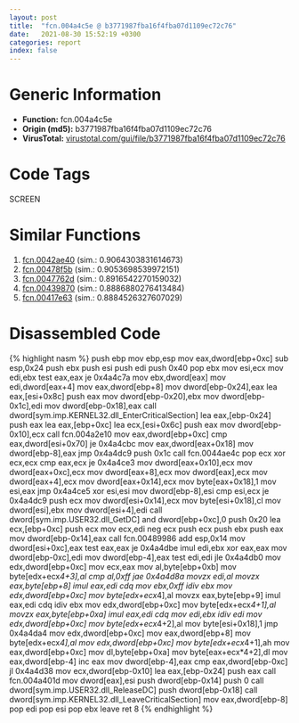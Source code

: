 ```yaml
---
layout: post
title:  "fcn.004a4c5e @ b3771987fba16f4fba07d1109ec72c76"
date:   2021-08-30 15:52:19 +0300
categories: report
index: false
---
```


# Generic Information
- **Function:** fcn.004a4c5e
- **Origin (md5):** b3771987fba16f4fba07d1109ec72c76
- **VirusTotal:** [virustotal.com/gui/file/b3771987fba16f4fba07d1109ec72c76][virustotal_ref]

# Code Tags
<span class="tag" id="SCREEN">SCREEN</span>


# Similar Functions

1. [fcn.0042ae40][similar_1_ref] (sim.: 0.9064303831614673)
2. [fcn.00478f5b][similar_2_ref] (sim.: 0.9053698539972151)
3. [fcn.0047762d][similar_3_ref] (sim.: 0.8916542270159032)
4. [fcn.00439870][similar_4_ref] (sim.: 0.8886880276413484)
5. [fcn.00417e63][similar_5_ref] (sim.: 0.8884526327607029)


# Disassembled Code

{% highlight nasm %}
push ebp
mov ebp,esp
mov eax,dword[ebp+0xc]
sub esp,0x24
push ebx
push esi
push edi
push 0x40
pop ebx
mov esi,ecx
mov edi,ebx
test eax,eax
je 0x4a4c7a
mov ebx,dword[eax]
mov edi,dword[eax+4]
mov eax,dword[ebp+8]
mov dword[ebp-0x24],eax
lea eax,[esi+0x8c]
push eax
mov dword[ebp-0x20],ebx
mov dword[ebp-0x1c],edi
mov dword[ebp-0x18],eax
call dword[sym.imp.KERNEL32.dll_EnterCriticalSection]
lea eax,[ebp-0x24]
push eax
lea eax,[ebp+0xc]
lea ecx,[esi+0x6c]
push eax
mov dword[ebp-0x10],ecx
call fcn.004a2e10
mov eax,dword[ebp+0xc]
cmp eax,dword[esi+0x70]
je 0x4a4cbc
mov eax,dword[eax+0x18]
mov dword[ebp-8],eax
jmp 0x4a4dc9
push 0x1c
call fcn.0044ae4c
pop ecx
xor ecx,ecx
cmp eax,ecx
je 0x4a4ce3
mov dword[eax+0x10],ecx
mov dword[eax+0xc],ecx
mov dword[eax+8],ecx
mov dword[eax],ecx
mov dword[eax+4],ecx
mov dword[eax+0x14],ecx
mov byte[eax+0x18],1
mov esi,eax
jmp 0x4a4ce5
xor esi,esi
mov dword[ebp-8],esi
cmp esi,ecx
je 0x4a4dc9
push ecx
mov dword[esi+0x14],ecx
mov byte[esi+0x18],cl
mov dword[esi],ebx
mov dword[esi+4],edi
call dword[sym.imp.USER32.dll_GetDC]
and dword[ebp+0xc],0
push 0x20
lea ecx,[ebp+0xc]
push ecx
mov ecx,edi
neg ecx
push ecx
push ebx
push eax
mov dword[ebp-0x14],eax
call fcn.00489986
add esp,0x14
mov dword[esi+0xc],eax
test eax,eax
je 0x4a4dbe
imul edi,ebx
xor eax,eax
mov dword[ebp-0xc],edi
mov dword[ebp-4],eax
test edi,edi
jle 0x4a4db0
mov edx,dword[ebp+0xc]
mov ecx,eax
mov al,byte[ebp+0xb]
mov byte[edx+ecx*4+3],al
cmp al,0xff
jae 0x4a4d8a
movzx edi,al
movzx eax,byte[ebp+8]
imul eax,edi
cdq
mov ebx,0xff
idiv ebx
mov edx,dword[ebp+0xc]
mov byte[edx+ecx*4],al
movzx eax,byte[ebp+9]
imul eax,edi
cdq
idiv ebx
mov edx,dword[ebp+0xc]
mov byte[edx+ecx*4+1],al
movzx eax,byte[ebp+0xa]
imul eax,edi
cdq
mov edi,ebx
idiv edi
mov edx,dword[ebp+0xc]
mov byte[edx+ecx*4+2],al
mov byte[esi+0x18],1
jmp 0x4a4da4
mov edx,dword[ebp+0xc]
mov eax,dword[ebp+8]
mov byte[edx+ecx*4],al
mov edx,dword[ebp+0xc]
mov byte[edx+ecx*4+1],ah
mov eax,dword[ebp+0xc]
mov dl,byte[ebp+0xa]
mov byte[eax+ecx*4+2],dl
mov eax,dword[ebp-4]
inc eax
mov dword[ebp-4],eax
cmp eax,dword[ebp-0xc]
jl 0x4a4d38
mov ecx,dword[ebp-0x10]
lea eax,[ebp-0x24]
push eax
call fcn.004a401d
mov dword[eax],esi
push dword[ebp-0x14]
push 0
call dword[sym.imp.USER32.dll_ReleaseDC]
push dword[ebp-0x18]
call dword[sym.imp.KERNEL32.dll_LeaveCriticalSection]
mov eax,dword[ebp-8]
pop edi
pop esi
pop ebx
leave
ret 8
{% endhighlight %}


[similar_1_ref]: /report/fcn.0042ae40@56a02334aea008c131d2741a089910fb
[similar_2_ref]: /report/fcn.00478f5b@d96761eb00d2d97e2b6f5ffffed0b46a
[similar_3_ref]: /report/fcn.0047762d@d96761eb00d2d97e2b6f5ffffed0b46a
[similar_4_ref]: /report/fcn.00439870@4fe6510221c33bf023f6abed461fc13f
[similar_5_ref]: /report/fcn.00417e63@59aef7c08025d70f84c85db2092fc99e
[virustotal_ref]: https://www.virustotal.com/gui/file/b3771987fba16f4fba07d1109ec72c76